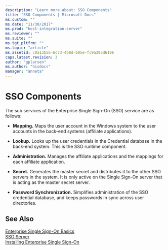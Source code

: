 ```yaml
---
description: "Learn more about: SSO Components"
title: "SSO Components | Microsoft Docs"
ms.custom: ""
ms.date: "11/30/2017"
ms.prod: "host-integration-server"
ms.reviewer: ""
ms.suite: ""
ms.tgt_pltfrm: ""
ms.topic: "article"
ms.assetid: c0a13b5b-6c73-4b0d-b05e-fc9a395d6196
caps.latest.revision: 3
author: "gplarsen"
ms.author: "hisdocs"
manager: "anneta"
---
```

# SSO Components
The sub services of the Enterprise Single Sign-On (SSO) service are as follows:  
  
-   **Mapping.** Maps the user account in the Windows system to the user accounts in the back-end systems (affiliate applications).  
  
-   **Lookup.** Looks up the user credentials in the Credential database in the back-end system. This is the SSO runtime component.  
  
-   **Administration.** Manages the affiliate applications and the mappings for each affiliate application.  
  
-   **Secret.** Generates the master secret and distributes it to the other SSO servers in the system. It is only active on the Single Sign-On server that is acting as the master secret server.  
  
-   **Password Synchronization.** Simplifies administration of the SSO credential database, and keeps passwords in sync across user directories.  
  
## See Also  
 [Enterprise Single Sign-On Basics](../esso/enterprise-single-sign-on-basics.md)   
 [SSO Server](../esso/sso-server.md)   
 [Installing Enterprise Single Sign-On](../esso/installing-enterprise-single-sign-on.md)
